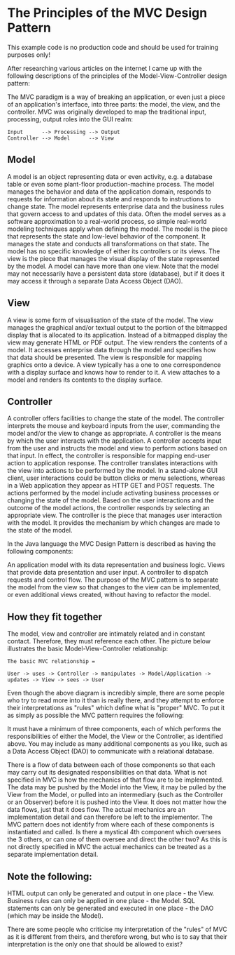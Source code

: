The Principles of the MVC Design Pattern
========================================

This example code is no production code and should be used for training purposes only!

After researching various articles on the internet I came up with the following descriptions of the principles of the Model-View-Controller design pattern:

The MVC paradigm is a way of breaking an application, or even just a piece of an application's interface, into three parts: the model, the view, and the controller. MVC was originally developed to map the traditional input, processing, output roles into the GUI realm:

    Input      --> Processing --> Output 
    Controller --> Model      --> View


Model
------
A model is an object representing data or even activity, e.g. a database table or even some plant-floor production-machine process.
The model manages the behavior and data of the application domain, responds to requests for information about its state and responds to instructions to change state.
The model represents enterprise data and the business rules that govern access to and updates of this data. Often the model serves as a software approximation to a real-world process, so simple real-world modeling techniques apply when defining the model.
The model is the piece that represents the state and low-level behavior of the component. It manages the state and conducts all transformations on that state. The model has no specific knowledge of either its controllers or its views. The view is the piece that manages the visual display of the state represented by the model. A model can have more than one view.
Note that the model may not necessarily have a persistent data store (database), but if it does it may access it through a separate Data Access Object (DAO).


View
-----
A view is some form of visualisation of the state of the model.
The view manages the graphical and/or textual output to the portion of the bitmapped display that is allocated to its application. Instead of a bitmapped display the view may generate HTML or PDF output.
The view renders the contents of a model. It accesses enterprise data through the model and specifies how that data should be presented.
The view is responsible for mapping graphics onto a device. A view typically has a one to one correspondence with a display surface and knows how to render to it. A view attaches to a model and renders its contents to the display surface.


Controller
-----------
A controller offers facilities to change the state of the model. The controller interprets the mouse and keyboard inputs from the user, commanding the model and/or the view to change as appropriate.
A controller is the means by which the user interacts with the application. A controller accepts input from the user and instructs the model and view to perform actions based on that input. In effect, the controller is responsible for mapping end-user action to application response.
The controller translates interactions with the view into actions to be performed by the model. In a stand-alone GUI client, user interactions could be button clicks or menu selections, whereas in a Web application they appear as HTTP GET and POST requests. The actions performed by the model include activating business processes or changing the state of the model. Based on the user interactions and the outcome of the model actions, the controller responds by selecting an appropriate view.
The controller is the piece that manages user interaction with the model. It provides the mechanism by which changes are made to the state of the model.

In the Java language the MVC Design Pattern is described as having the following components:

An application model with its data representation and business logic.
Views that provide data presentation and user input.
A controller to dispatch requests and control flow.
The purpose of the MVC pattern is to separate the model from the view so that changes to the view can be implemented, or even additional views created, without having to refactor the model.


How they fit together
---------------------
The model, view and controller are intimately related and in constant contact. Therefore, they must reference each other. The picture below illustrates the basic Model-View-Controller relationship:

    The basic MVC relationship = 

    User -> uses -> Controller -> manipulates -> Model/Application -> updates -> View -> sees -> User


Even though the above diagram is incredibly simple, there are some people who try to read more into it than is really there, and they attempt to enforce their interpretations as "rules" which define what is "proper" MVC. To put it as simply as possible the MVC pattern requires the following:

It must have a minimum of three components, each of which performs the responsibilities of either the Model, the View or the Controller, as identified above. You may include as many additional components as you like, such as a Data Access Object (DAO) to communicate with a relational database.

There is a flow of data between each of those components so that each may carry out its designated responsibilities on that data. What is not specified in MVC is how the mechanics of that flow are to be implemented. The data may be pushed by the Model into the View, it may be pulled by the View from the Model, or pulled into an intermediary (such as the Controller or an Observer) before it is pushed into the View. It does not matter how the data flows, just that it does flow. The actual mechanics are an implementation detail and can therefore be left to the implementor.
The MVC pattern does not identify from where each of these components is instantiated and called. Is there a mystical 4th component which oversees the 3 others, or can one of them oversee and direct the other two? As this is not directly specified in MVC the actual mechanics can be treated as a separate implementation detail.


Note the following:
-------------------
HTML output can only be generated and output in one place - the View.
Business rules can only be applied in one place - the Model.
SQL statements can only be generated and executed in one place - the DAO (which may be inside the Model).

There are some people who criticise my interpretation of the "rules" of MVC as it is different from theirs, and therefore wrong, but who is to say that their interpretation is the only one that should be allowed to exist?